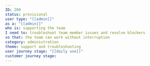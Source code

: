 ```yaml
---
ID: 209
status: provisional
user type: "[[admin]]"
as a: "[[admin]]"
who is: supporting the team
I need to: troubleshoot team member issues and resolve blockers
so that: the team can work without interruption
category: administration
theme: support and troubleshooting
user journey stage: "[[daily use]]"
customer journey stage:
---
```

